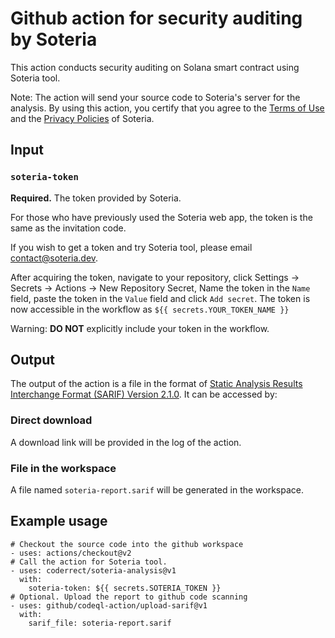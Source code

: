 # Github action for security auditing by Soteria

This action conducts security auditing on Solana smart contract using Soteria tool.

Note: The action will send your source code to Soteria's server for the analysis. By using this action, you certify that you agree to the [Terms of Use]() and the [Privacy Policies]() of Soteria.

## Input

### `soteria-token`

**Required.** The token provided by Soteria.

For those who have previously used the Soteria web app, the token is the same as the invitation code.

If you wish to get a token and try Soteria tool, please email [contact@soteria.dev](contact@soteria.dev).

After acquiring the token, navigate to your repository, click Settings -> Secrets -> Actions -> New Repository Secret, Name the token in the `Name` field, paste the token in the `Value` field and click `Add secret`. The token is now accessible in the workflow as `${{ secrets.YOUR_TOKEN_NAME }}`

Warning: **DO NOT** explicitly include your token in the workflow.

## Output

The output of the action is a file in the format of [Static Analysis Results Interchange Format (SARIF) Version 2.1.0](https://docs.oasis-open.org/sarif/sarif/v2.1.0/sarif-v2.1.0.html). It can be accessed by:

### Direct download
A download link will be provided in the log of the action.

### File in the workspace
A file named `soteria-report.sarif` will be generated in the workspace.

## Example usage
    # Checkout the source code into the github workspace
    - uses: actions/checkout@v2
    # Call the action for Soteria tool.
    - uses: coderrect/soteria-analysis@v1
      with:
        soteria-token: ${{ secrets.SOTERIA_TOKEN }}
    # Optional. Upload the report to github code scanning
    - uses: github/codeql-action/upload-sarif@v1
      with:
        sarif_file: soteria-report.sarif